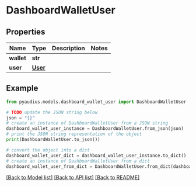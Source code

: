 # DashboardWalletUser


## Properties

Name | Type | Description | Notes
------------ | ------------- | ------------- | -------------
**wallet** | **str** |  | 
**user** | [**User**](User.md) |  | 

## Example

```python
from pyaudius.models.dashboard_wallet_user import DashboardWalletUser

# TODO update the JSON string below
json = "{}"
# create an instance of DashboardWalletUser from a JSON string
dashboard_wallet_user_instance = DashboardWalletUser.from_json(json)
# print the JSON string representation of the object
print(DashboardWalletUser.to_json())

# convert the object into a dict
dashboard_wallet_user_dict = dashboard_wallet_user_instance.to_dict()
# create an instance of DashboardWalletUser from a dict
dashboard_wallet_user_from_dict = DashboardWalletUser.from_dict(dashboard_wallet_user_dict)
```
[[Back to Model list]](../README.md#documentation-for-models) [[Back to API list]](../README.md#documentation-for-api-endpoints) [[Back to README]](../README.md)


